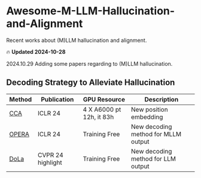 # Awesome-M-LLM-Hallucination-and-Alignment
Recent works about (M)LLM hallucination and alignment.

🔥 **Updated 2024-10-28**

2024.10.29 Adding some papers regarding to (M)LLM hallucination.

## Decoding Strategy to Alleviate Hallucination
| Method       | Publication       | GPU Resource       | Description |
|----------------|----------------|----------------|----------------|
| [CCA](https://arxiv.org/pdf/2410.15926)| ICLR 24| 4 X A6000 pt 12h, it 83h|New position embedding| 
| [OPERA](https://arxiv.org/pdf/2309.03883)| ICLR 24| Training Free|New decoding method for MLLM output|
| [DoLa](https://arxiv.org/pdf/2309.03883)|CVPR 24 highlight| Training Free|New decoding method for LLM output| 

